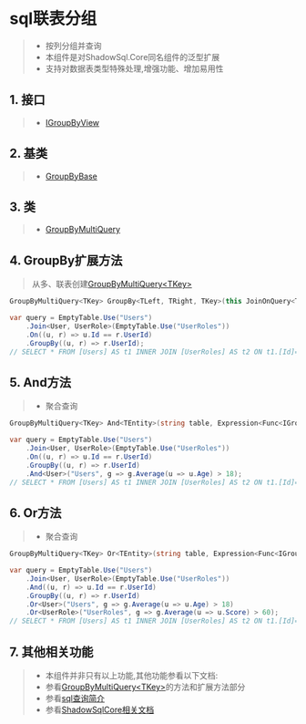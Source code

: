 # sql联表分组
>* 按列分组并查询
>* 本组件是对ShadowSql.Core同名组件的泛型扩展
>* 支持对数据表类型特殊处理,增强功能、增加易用性

## 1. 接口
>* [IGroupByView](xref:ShadowSql.Identifiers.IGroupByView)

## 2. 基类
>* [GroupByBase](xref:ShadowSql.GroupBy.GroupByBase)

## 3. 类
>* [GroupByMultiQuery](xref:ShadowSql.GroupBy.GroupByMultiQuery)

## 4. GroupBy扩展方法
>从多、联表创建[GroupByMultiQuery\<TKey\>](xref:ShadowSql.Expressions.GroupBy.GroupByMultiQuery%601)
```csharp
GroupByMultiQuery<TKey> GroupBy<TLeft, TRight, TKey>(this JoinOnQuery<TLeft, TRight> joinOn, Expression<Func<TLeft, TRight, TKey>> select);
```
```csharp
var query = EmptyTable.Use("Users")
    .Join<User, UserRole>(EmptyTable.Use("UserRoles"))
    .On((u, r) => u.Id == r.UserId)
    .GroupBy((u, r) => r.UserId);
// SELECT * FROM [Users] AS t1 INNER JOIN [UserRoles] AS t2 ON t1.[Id]=t2.[UserId] GROUP BY t2.[UserId]
```

## 5. And方法
>* 聚合查询

```csharp
GroupByMultiQuery<TKey> And<TEntity>(string table, Expression<Func<IGrouping<TKey, TEntity>, bool>> query);
```
```csharp
var query = EmptyTable.Use("Users")
    .Join<User, UserRole>(EmptyTable.Use("UserRoles"))
    .On((u, r) => u.Id == r.UserId)
    .GroupBy((u, r) => r.UserId)
    .And<User>("Users", g => g.Average(u => u.Age) > 18);
// SELECT * FROM [Users] AS t1 INNER JOIN [UserRoles] AS t2 ON t1.[Id]=t2.[UserId] GROUP BY t2.[UserId] HAVING AVG(t1.[Age])>18
```

## 6. Or方法
>* 聚合查询

```csharp
GroupByMultiQuery<TKey> Or<TEntity>(string table, Expression<Func<IGrouping<TKey, TEntity>, bool>> query);
```
```csharp
var query = EmptyTable.Use("Users")
    .Join<User, UserRole>(EmptyTable.Use("UserRoles"))
    .And((u, r) => u.Id == r.UserId)
    .GroupBy((u, r) => r.UserId)
    .Or<User>("Users", g => g.Average(u => u.Age) > 18)
    .Or<UserRole>("UserRoles", g => g.Average(u => u.Score) > 60);
// SELECT * FROM [Users] AS t1 INNER JOIN [UserRoles] AS t2 ON t1.[Id]=t2.[UserId] GROUP BY t2.[UserId] HAVING AVG(t1.[Age])>18 OR AVG(t2.[Score])>60
```

## 7. 其他相关功能
>* 本组件并非只有以上功能,其他功能参看以下文档:
>* 参看[GroupByMultiQuery\<TKey>](xref:ShadowSql.Expressions.GroupBy.GroupByMultiQuery%601)的方法和扩展方法部分
>* 参看[sql查询简介](./index.md)
>* 参看[ShadowSqlCore相关文档](../../shadowcore/query/groupby.md)
